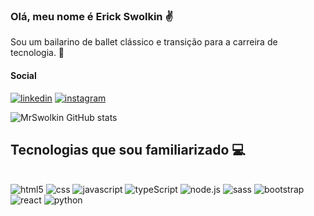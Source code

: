 ### Olá, meu nome é Erick Swolkin ✌️
Sou um bailarino de ballet clássico e transição para a  carreira de tecnologia. 🚀
#### Social
[![linkedin](https://img.shields.io/badge/LinkedIn-0077B5?style=for-the-badge&logo=linkedin&logoColor=white)](https://www.linkedin.com/in/erick-python-dev/)
[![instagram](https://img.shields.io/badge/Instagram-E4405F?style=for-the-badge&logo=instagram&logoColor=white)](https://www.instagram.com/erickswolkin/)


![MrSwolkin GitHub stats](https://github-readme-stats.vercel.app/api?username=MrSwolkin&show_icons=true&theme=dark)


## Tecnologias que sou familiarizado 💻

<div style="display: inline_block"><br/>
    <img alig='center' alt='html5' src='https://img.shields.io/badge/HTML5-E34F26?style=for-the-badge&logo=html5&logoColor=white'>
    <img alig='center' alt='css' src='https://img.shields.io/badge/CSS-239120?&style=for-the-badge&logo=css3&logoColor=white'>
    <img alig='center' alt='javascript' src='https://img.shields.io/badge/JavaScript-323330?style=for-the-badge&logo=javascript&logoColor=F7DF1E'>
    <img alig='center' alt='typeScript' src='https://img.shields.io/badge/TypeScript-007ACC?style=for-the-badge&logo=typescript&logoColor=white'>
    <img alig='center' alt='node.js' src='https://img.shields.io/badge/Node.js-43853D?style=for-the-badge&logo=node.js&logoColor=white'>
    <img alig='center' alt='sass' src='https://img.shields.io/badge/Sass-CC6699?style=for-the-badge&logo=sass&logoColor=white'>
    <img alig='center' alt='bootstrap' src='https://img.shields.io/badge/Bootstrap-563D7C?style=for-the-badge&logo=bootstrap&logoColor=white'>
     <img alig='center' alt='react' src='https://img.shields.io/badge/React-20232A?style=for-the-badge&logo=react&logoColor=61DAFB'>
    <img alig='center' alt='python' src='https://img.shields.io/badge/Python-3776AB?style=for-the-badge&logo=python&logoColor=white'>
</div><br/>

